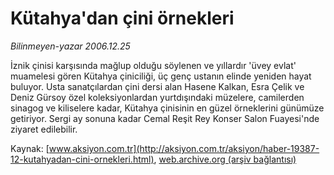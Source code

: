 # Kütahya'dan çini örnekleri

*Bilinmeyen-yazar 2006.12.25*

<font class="agenda2NewsSpot">
 İznik çinisi karşısında mağlup olduğu söylenen ve yıllardır 'üvey evlat' muamelesi gören Kütahya çiniciliği, üç genç ustanın elinde yeniden hayat buluyor.
</font>
<font class="newsDetail">
 Usta sanatçılardan çini dersi alan Hasene Kalkan, Esra Çelik ve Deniz Gürsoy özel koleksiyonlardan yurtdışındaki müzelere, camilerden sinagog ve kiliselere kadar, Kütahya çinisinin en güzel örneklerini günümüze getiriyor. Sergi ay sonuna kadar Cemal Reşit Rey Konser Salon Fuayesi'nde ziyaret edilebilir.
</font>

Kaynak: [www.aksiyon.com.tr](http://aksiyon.com.tr/aksiyon/haber-19387-12-kutahyadan-cini-ornekleri.html), [web.archive.org (arşiv bağlantısı)](http://web.archive.org/web/20101210200849/http://aksiyon.com.tr/aksiyon/haber-19387-12-kutahyadan-cini-ornekleri.html)
